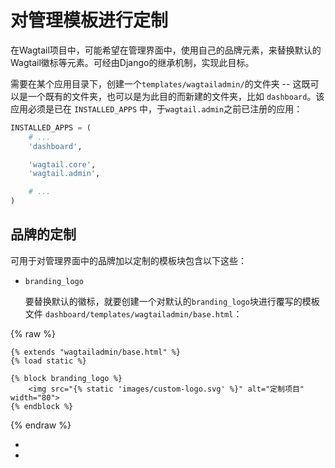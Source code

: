 # 对管理模板进行定制

在Wagtail项目中，可能希望在管理界面中，使用自己的品牌元素，来替换默认的Wagtail徽标等元素。可经由Django的继承机制，实现此目标。

需要在某个应用目录下，创建一个`templates/wagtailadmin/`的文件夹 -- 这既可以是一个既有的文件夹，也可以是为此目的而新建的文件夹，比如 `dashboard`。该应用必须是已在 `INSTALLED_APPS` 中，于`wagtail.admin`之前已注册的应用：

```python
INSTALLED_APPS = (
    # ...
    'dashboard',

    'wagtail.core',
    'wagtail.admin',

    # ...
)
```


## 品牌的定制

可用于对管理界面中的品牌加以定制的模板块包含以下这些：

+ `branding_logo`

    要替换默认的徽标，就要创建一个对默认的`branding_logo`块进行覆写的模板文件 `dashboard/templates/wagtailadmin/base.html`：

{% raw %}

    {% extends "wagtailadmin/base.html" %}
    {% load static %}

    {% block branding_logo %}
        <img src="{% static 'images/custom-logo.svg' %}" alt="定制项目" width="80">
    {% endblock %}

{% endraw %}


+
+
